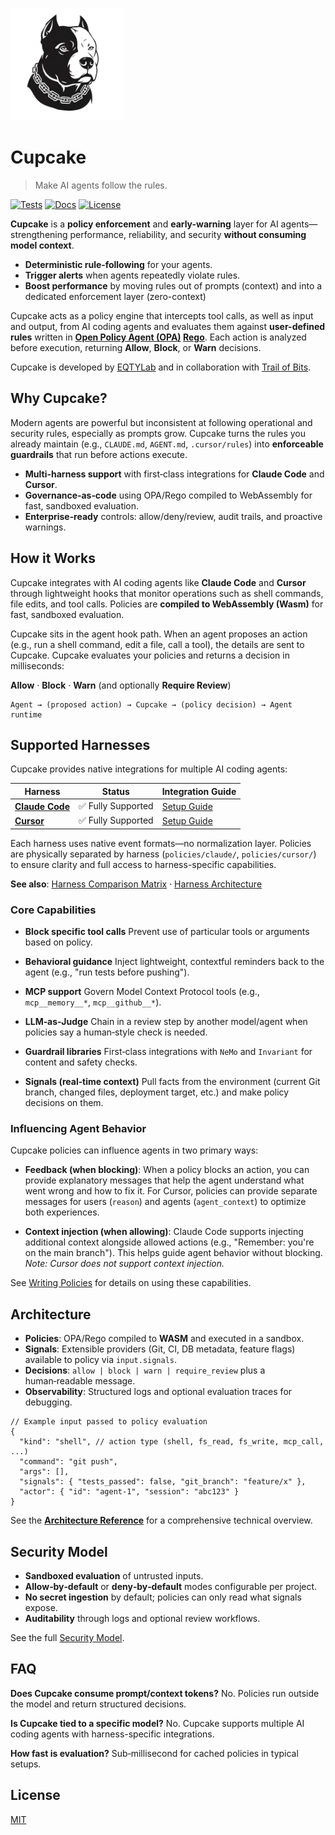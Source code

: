 <p align="left">
  <picture>
    <source srcset="assets/cupcake-dark.png" media="(prefers-color-scheme: dark)">
    <img src="assets/cupcake.png" alt="Cupcake logo" width="180">
  </picture>
</p>

# Cupcake

> Make AI agents follow the rules.

[![Tests](https://img.shields.io/github/actions/workflow/status/eqtylab/cupcake/ci.yml?branch=main&label=tests)](https://github.com/eqtylab/cupcake/actions/workflows/ci.yml)
[![Docs](https://img.shields.io/badge/docs-Start%20here-8A2BE2)](./docs/README.md)
[![License](https://img.shields.io/badge/license-MIT-blue)](LICENSE)

**Cupcake** is a **policy enforcement** and **early-warning** layer for AI agents—strengthening performance, reliability, and security **without consuming model context**.

- **Deterministic rule‑following** for your agents.
- **Trigger alerts** when agents repeatedly violate rules.
- **Boost performance** by moving rules out of prompts (context) and into a dedicated enforcement layer (zero-context)

Cupcake acts as a policy engine that intercepts tool calls, as well as input and output, from AI coding agents and evaluates them against **user-defined rules** written in **[Open Policy Agent (OPA)](https://www.openpolicyagent.org/) [Rego](https://www.openpolicyagent.org/docs/policy-language)**. Each action is analyzed before execution, returning **Allow**, **Block**, or **Warn** decisions.

Cupcake is developed by [EQTYLab](https://eqtylab.io/) and in collaboration with [Trail of Bits](https://www.trailofbits.com/).

## Why Cupcake?

Modern agents are powerful but inconsistent at following operational and security rules, especially as prompts grow. Cupcake turns the rules you already maintain (e.g., `CLAUDE.md`, `AGENT.md`, `.cursor/rules`) into **enforceable guardrails** that run before actions execute.

- **Multi-harness support** with first‑class integrations for **Claude Code** and **Cursor**.
- **Governance‑as‑code** using OPA/Rego compiled to WebAssembly for fast, sandboxed evaluation.
- **Enterprise‑ready** controls: allow/deny/review, audit trails, and proactive warnings.

## How it Works

Cupcake integrates with AI coding agents like **Claude Code** and **Cursor** through lightweight hooks that monitor operations such as shell commands, file edits, and tool calls. Policies are **compiled to WebAssembly (Wasm)** for fast, sandboxed evaluation.

Cupcake sits in the agent hook path. When an agent proposes an action (e.g., run a shell command, edit a file, call a tool), the details are sent to Cupcake. Cupcake evaluates your policies and returns a decision in milliseconds:

**Allow** · **Block** · **Warn** (and optionally **Require Review**)

```text
Agent → (proposed action) → Cupcake → (policy decision) → Agent runtime
```

## Supported Harnesses

Cupcake provides native integrations for multiple AI coding agents:

| Harness                                   | Status             | Integration Guide                                         |
| ----------------------------------------- | ------------------ | --------------------------------------------------------- |
| **[Claude Code](https://claude.ai/code)** | ✅ Fully Supported | [Setup Guide](./docs/user-guide/harnesses/claude-code.md) |
| **[Cursor](https://cursor.com)**          | ✅ Fully Supported | [Setup Guide](./docs/user-guide/harnesses/cursor.md)      |

Each harness uses native event formats—no normalization layer. Policies are physically separated by harness (`policies/claude/`, `policies/cursor/`) to ensure clarity and full access to harness-specific capabilities.

**See also**: [Harness Comparison Matrix](./docs/user-guide/harnesses/harness-comparison.md) · [Harness Architecture](./docs/user-guide/architecture/harness-model.md)

### Core Capabilities

- **Block specific tool calls**
  Prevent use of particular tools or arguments based on policy.

- **Behavioral guidance**
  Inject lightweight, contextful reminders back to the agent (e.g., "run tests before pushing").

- **MCP support**
  Govern Model Context Protocol tools (e.g., `mcp__memory__*`, `mcp__github__*`).

- **LLM‑as‑Judge**
  Chain in a review step by another model/agent when policies say a human‑style check is needed.

- **Guardrail libraries**
  First‑class integrations with `NeMo` and `Invariant` for content and safety checks.

- **Signals (real‑time context)**
  Pull facts from the environment (current Git branch, changed files, deployment target, etc.) and make policy decisions on them.

### Influencing Agent Behavior

Cupcake policies can influence agents in two primary ways:

- **Feedback (when blocking)**: When a policy blocks an action, you can provide explanatory messages that help the agent understand what went wrong and how to fix it. For Cursor, policies can provide separate messages for users (`reason`) and agents (`agent_context`) to optimize both experiences.

- **Context injection (when allowing)**: Claude Code supports injecting additional context alongside allowed actions (e.g., "Remember: you're on the main branch"). This helps guide agent behavior without blocking. _Note: Cursor does not support context injection._

See [Writing Policies](./docs/user-guide/policies/writing-policies.md) for details on using these capabilities.

## Architecture

- **Policies**: OPA/Rego compiled to **WASM** and executed in a sandbox.
- **Signals**: Extensible providers (Git, CI, DB metadata, feature flags) available to policy via `input.signals`.
- **Decisions**: `allow | block | warn | require_review` plus a human‑readable message.
- **Observability**: Structured logs and optional evaluation traces for debugging.

```jsonc
// Example input passed to policy evaluation
{
  "kind": "shell", // action type (shell, fs_read, fs_write, mcp_call, ...)
  "command": "git push",
  "args": [],
  "signals": { "tests_passed": false, "git_branch": "feature/x" },
  "actor": { "id": "agent-1", "session": "abc123" }
}
```

See the **[Architecture Reference](./docs/reference/architecture.md)** for a comprehensive technical overview.

## Security Model

- **Sandboxed evaluation** of untrusted inputs.
- **Allow‑by‑default** or **deny‑by‑default** modes configurable per project.
- **No secret ingestion** by default; policies can only read what signals expose.
- **Auditability** through logs and optional review workflows.

See the full [Security Model](./docs/SECURITY.md).

## FAQ

**Does Cupcake consume prompt/context tokens?**
No. Policies run outside the model and return structured decisions.

**Is Cupcake tied to a specific model?**
No. Cupcake supports multiple AI coding agents with harness-specific integrations.

**How fast is evaluation?**
Sub‑millisecond for cached policies in typical setups.

## License

[MIT](LICENSE)
